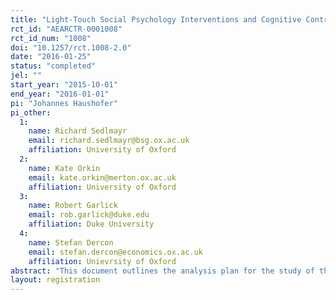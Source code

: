 ```yaml
---
title: "Light-Touch Social Psychology Interventions and Cognitive Control"
rct_id: "AEARCTR-0001008"
rct_id_num: "1008"
doi: "10.1257/rct.1008-2.0"
date: "2016-01-25"
status: "completed"
jel: ""
start_year: "2015-10-01"
end_year: "2016-01-01"
pi: "Johannes Haushofer"
pi_other:
  1:
    name: Richard Sedlmayr
    email: richard.sedlmayr@bsg.ox.ac.uk
    affiliation: University of Oxford
  2:
    name: Kate Orkin
    email: kate.orkin@merton.ox.ac.uk
    affiliation: University of Oxford
  3:
    name: Robert Garlick
    email: rob.garlick@duke.edu
    affiliation: Duke University
  4:
    name: Stefan Dercon
    email: stefan.dercon@economics.ox.ac.uk
    affiliation: Unievrsity of Oxford
abstract: "This document outlines the analysis plan for the study of the effects of three psychological interventions on cognitive control and real effort as measured by Raven's progressive matrices, a Stroop task, and a clicker task. This evaluation took place as a pilot trial across 54 villages in Migori County, Kenya. Random assignment of these psychological interventions allows us to estimate the causal impacts on cognitive control and real effort. Results of this analysis will be used to inform the selection of outcome variables for later trials. Details and an analysis plan for the full study can be found here: https://www.socialscienceregistry.org/trials/991"
layout: registration
---
```


